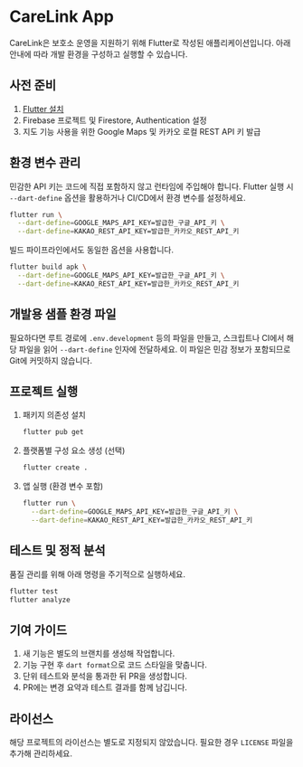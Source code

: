 # CareLink App

CareLink은 보호소 운영을 지원하기 위해 Flutter로 작성된 애플리케이션입니다. 아래 안내에 따라 개발 환경을 구성하고 실행할 수 있습니다.

## 사전 준비
1. [Flutter 설치](https://docs.flutter.dev/get-started/install)
2. Firebase 프로젝트 및 Firestore, Authentication 설정
3. 지도 기능 사용을 위한 Google Maps 및 카카오 로컬 REST API 키 발급

## 환경 변수 관리
민감한 API 키는 코드에 직접 포함하지 않고 런타임에 주입해야 합니다. Flutter 실행 시 `--dart-define` 옵션을 활용하거나 CI/CD에서 환경 변수를 설정하세요.

```bash
flutter run \
  --dart-define=GOOGLE_MAPS_API_KEY=발급한_구글_API_키 \
  --dart-define=KAKAO_REST_API_KEY=발급한_카카오_REST_API_키
```

  빌드 파이프라인에서도 동일한 옵션을 사용합니다.

```bash
flutter build apk \
  --dart-define=GOOGLE_MAPS_API_KEY=발급한_구글_API_키 \
  --dart-define=KAKAO_REST_API_KEY=발급한_카카오_REST_API_키
```

## 개발용 샘플 환경 파일
필요하다면 루트 경로에 `.env.development` 등의 파일을 만들고, 스크립트나 CI에서 해당 파일을 읽어 `--dart-define` 인자에 전달하세요. 이 파일은 민감 정보가 포함되므로 Git에 커밋하지 않습니다.

## 프로젝트 실행
1. 패키지 의존성 설치
   ```bash
   flutter pub get
   ```
2. 플랫폼별 구성 요소 생성 (선택)
   ```bash
   flutter create .
   ```
3. 앱 실행 (환경 변수 포함)
   ```bash
   flutter run \
     --dart-define=GOOGLE_MAPS_API_KEY=발급한_구글_API_키 \
     --dart-define=KAKAO_REST_API_KEY=발급한_카카오_REST_API_키
   ```

## 테스트 및 정적 분석
품질 관리를 위해 아래 명령을 주기적으로 실행하세요.

```bash
flutter test
flutter analyze
```

## 기여 가이드
1. 새 기능은 별도의 브랜치를 생성해 작업합니다.
2. 기능 구현 후 `dart format`으로 코드 스타일을 맞춥니다.
3. 단위 테스트와 분석을 통과한 뒤 PR을 생성합니다.
4. PR에는 변경 요약과 테스트 결과를 함께 남깁니다.

## 라이선스
해당 프로젝트의 라이선스는 별도로 지정되지 않았습니다. 필요한 경우 `LICENSE` 파일을 추가해 관리하세요.
